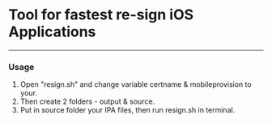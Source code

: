 # Tool for fastest re-sign iOS Applications
___

### Usage

  1. Open "resign.sh" and change variable certname & mobileprovision to your.
  2. Then create 2 folders - output & source.
  3. Put in source folder your IPA files, then run resign.sh in terminal.


